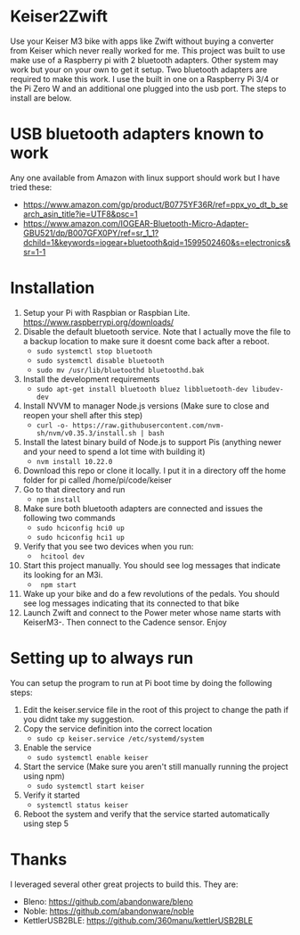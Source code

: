 # Keiser2Zwift

Use your Keiser M3 bike with apps like Zwift without buying a converter from Keiser which never really worked for me.  This project was built to use make use of a Raspberry pi
with 2 bluetooth adapters.  Other system may work but your on your own to get it setup.  Two bluetooth adapters are required to make this work.  I use the built in one on a Raspberry Pi 3/4 or the Pi Zero W
and an additional one plugged into the usb port.   The steps to install are below.

# USB bluetooth adapters known to work
Any one available from Amazon with linux support should work but I have tried these:
- https://www.amazon.com/gp/product/B0775YF36R/ref=ppx_yo_dt_b_search_asin_title?ie=UTF8&psc=1
- https://www.amazon.com/IOGEAR-Bluetooth-Micro-Adapter-GBU521/dp/B007GFX0PY/ref=sr_1_1?dchild=1&keywords=iogear+bluetooth&qid=1599502460&s=electronics&sr=1-1

# Installation
1. Setup your Pi with Raspbian or Raspbian Lite. https://www.raspberrypi.org/downloads/
2. Disable the default bluetooth service.  Note that I actually move the file to a backup location to make sure it doesnt come back after a reboot.
    * ```sudo systemctl stop bluetooth```
    * ```sudo systemctl disable bluetooth```
    * ```sudo mv /usr/lib/bluetoothd bluetoothd.bak```
3. Install the development requirements
    * ```sudo apt-get install bluetooth bluez libbluetooth-dev libudev-dev```
4. Install NVVM to manager Node.js versions (Make sure to close and reopen your shell after this step)
    * ```curl -o- https://raw.githubusercontent.com/nvm-sh/nvm/v0.35.3/install.sh | bash```
5. Install the latest binary build of Node.js to support Pis (anything newer and your need to spend a lot time with building it)
    * ```nvm install 10.22.0```
6. Download this repo or clone it locally.  I put it in a directory off the home folder for pi called /home/pi/code/keiser
7. Go to that directory and run
    * ```npm install```
8. Make sure both bluetooth adapters are connected and issues the following two commands
    * ```sudo hciconfig hci0 up```
    * ```sudo hciconfig hci1 up```
9. Verify that you see two devices when you run:
    * ``` hcitool dev```
10. Start this project manually.  You should see log messages that indicate its looking for an M3i.
    * ``` npm start```
11. Wake up your bike and do a few revolutions of the pedals.  You should see log messages indicating that its connected to that bike
12. Launch Zwift and connect to the Power meter whose name starts with KeiserM3-<your bike id>.  Then connect to the Cadence sensor.   Enjoy
  
# Setting up to always run
You can setup the program to run at Pi boot time by doing the following steps:
1. Edit the keiser.service file in the root of this project to change the path if you didnt take my suggestion.
2. Copy the service definition into the correct location
      * ```sudo cp keiser.service /etc/systemd/system```
3. Enable the service
      * ```sudo systemctl enable keiser```
4. Start the service (Make sure you aren't still manually running the project using npm)
      * ```sudo systemctl start keiser```
5. Verify it started
      * ```systemctl status keiser```
6. Reboot the system and verify that the service started automatically using step 5

# Thanks
I leveraged several other great projects to build this.  They are:
- Bleno: https://github.com/abandonware/bleno
- Noble: https://github.com/abandonware/noble
- KettlerUSB2BLE: https://github.com/360manu/kettlerUSB2BLE
